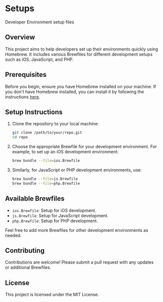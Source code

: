 # Setups

Developer Environment setup files

## Overview

This project aims to help developers set up their environments quickly using Homebrew. It includes various Brewfiles for different development setups such as iOS, JavaScript, and PHP.

## Prerequisites

Before you begin, ensure you have Homebrew installed on your machine. If you don't have Homebrew installed, you can install it by following the instructions [here](https://brew.sh/).

## Setup Instructions

1. Clone the repository to your local machine:

    ```sh
    git clone /path/to/your/repo.git
    cd repo
    ```

2. Choose the appropriate Brewfile for your development environment. For example, to set up an iOS development environment:

    ```sh
    brew bundle --file=ios.Brewfile
    ```

3. Similarly, for JavaScript or PHP development environments, use:
    ```sh
    brew bundle --file=js.Brewfile
    brew bundle --file=php.Brewfile
    ```

## Available Brewfiles

-   `ios.Brewfile`: Setup for iOS development.
-   `js.Brewfile`: Setup for JavaScript development.
-   `php.Brewfile`: Setup for PHP development.

Feel free to add more Brewfiles for other development environments as needed.

## Contributing

Contributions are welcome! Please submit a pull request with any updates or additional Brewfiles.

## License

This project is licensed under the MIT License.
